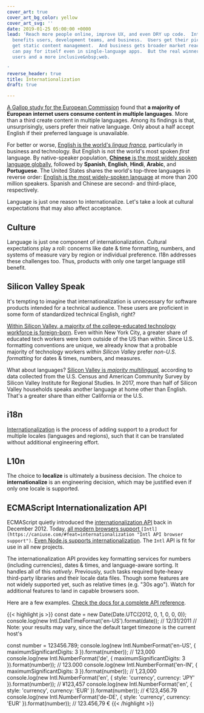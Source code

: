 ```yaml
---
cover_art: true
cover_art_bg_color: yellow
cover_art_svg: ''
date: 2019-01-25 05:00:00 +0000
lead: 'Reach more people online, improve UX, and even DRY up code.  Internationalization
  benefits users, development teams, and business.  Users get their pick of language.  Developers
  get static content management.  And business gets broader market reach.  <abbr title="internationalization">I18n</abbr>
  can pay for itself even in single-language apps.  But the real winners are happier
  users and a more inclusive&nbsp;web.

'
reverse_header: true
title: Internationalization
draft: true

---
```

[A Gallop study for the European Commission](http://ec.europa.eu/commfrontoffice/publicopinion/flash/fl_313_en.pdf "User Language Preferences Online") found that **a majority of European internet users consume content in multiple languages**.  More than a third create content in multiple languages.  Among its findings is that, unsurprisingly, users prefer their native language.  Only about a half accept English if their preferred language is unavailable.

<!--more-->

For better or worse, [English is the world's _lingua franca_](https://en.wikipedia.org/wiki/English_as_a_lingua_franca), particularly in business and technology.  But English is not the world's most spoken _first_ language.  By native-speaker population, [**Chinese** is the most widely spoken language globally](https://en.wikipedia.org/wiki/List_of_languages_by_number_of_native_speakers "List of languages by native speakers"), followed by **Spanish**, **English**, **Hindi**, **Arabic**, and **Portuguese**.  The United States shares the world's top-three languages in reverse order: [English is the most widely-spoken language](https://en.wikipedia.org/wiki/Languages_of_the_United_States) at more than 200 million speakers.  Spanish and Chinese are second- and third-place, respectively.

Language is just one reason to internationalize.  Let's take a look at cultural expectations that may also affect acceptance.

## Culture

Language is just one component of internationalization.  Cultural expectations play a roll:  concerns like date & time formatting, numbers, and systems of measure vary by region or individual preference.  I18n addresses these challenges too.  Thus, products with only one target language still benefit.

## Silicon Valley Speak

It's tempting to imagine that internationalization is unnecessary for software products intended for a technical audience.  These users are proficient in some form of standardized technical English, right?

[Within Silicon Valley, a majority of the college-educated technology workforce is foreign-born](https://qz.com/1029860/more-silicon-valley-tech-workers-were-born-outside-the-us-than-in-it/).  Even within New York City, a greater share of educated tech workers were born outside of the US than within.  Since U.S. formatting conventions are unique, we already know that a probable majority of technology workers _within Silicon Valley_ prefer _non-U.S. formatting_ for dates & times, numbers, and measures.

What about languages?  [Silicon Valley is _majority multilingual_](https://siliconvalleyindicators.org/data/people/talent-flows-diversity/foreign-language/population-share-that-speaks-a-language-at-home-other-than-exclusively-english-table/), according to data collected from the U.S. Census and American Community Survey by Silicon Valley Institute for Regional Studies.  In 2017, more than half of Silicon Valley households speaks another language at home other than English.  That's a greater share than either California or the U.S.

## i18n

[Internationalization](https://en.wikipedia.org/wiki/Internationalization_and_localization) is the process of adding support to a product for multiple locales (languages and regions), such that it can be translated without additional engineering effort.

## L10n

The choice to **localize** is ultimately a business decision.  The choice to **internationalize** is an engineering decision, which may be justified even if only one locale is supported.

## ECMAScript Internationalization API

ECMAScript quietly introduced the [internationalization API](https://developer.mozilla.org/en-US/docs/Web/JavaScript/Reference/Global_Objects/Intl "Intl API") back in December 2012.  Today, [all modern browsers support ](https://caniuse.com/#feat=internationalization "Intl API browser support")`[Intl](https://caniuse.com/#feat=internationalization "Intl API browser support")`.  [Even Node.js supports internationalization](https://nodejs.org/docs/latest-v11.x/api/intl.html "Node.js Internationalization").  The `Intl` API is fit for use in all new projects.

The internationalization API provides key formatting services for numbers (including currencies), dates & times, and language-aware sorting.  It handles all of this _natively_.  Previously, such tasks required byte-heavy third-party libraries and their locale data files.  Though some features are not widely supported yet, such as relative times (e.g. "30s ago").  Watch for additional features to land in capable browsers soon.

Here are a few examples.  [Check the docs for a complete API reference](https://developer.mozilla.org/en-US/docs/Web/JavaScript/Reference/Global_Objects/Intl "Intl API docs").

{{< highlight js >}}
const date = new Date(Date.UTC(2012, 0, 1, 0, 0, 0));
console.log(new Intl.DateTimeFormat('en-US').format(date));
// 12/31/2011
// Note:  your results may vary, since the default target timezone is the current host's

const number = 123456.789;
console.log(new Intl.NumberFormat('en-US', { maximumSignificantDigits: 3 }).format(number));
// 123,000
console.log(new Intl.NumberFormat('de', { maximumSignificantDigits: 3 }).format(number));
// 123.000
console.log(new Intl.NumberFormat('en-IN', { maximumSignificantDigits: 3 }).format(number));
// 1,23,000
console.log(new Intl.NumberFormat('en', { style: 'currency', currency: 'JPY' }).format(number));
// ¥123,457
console.log(new Intl.NumberFormat('en', { style: 'currency', currency: 'EUR' }).format(number));
// €123,456.79
console.log(new Intl.NumberFormat('de-DE', { style: 'currency', currency: 'EUR' }).format(number));
// 123.456,79 €
{{< /highlight >}}
